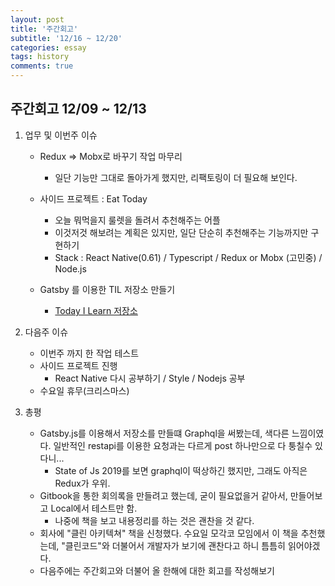 ```yaml
---
layout: post
title: '주간회고'
subtitle: '12/16 ~ 12/20'
categories: essay
tags: history
comments: true
---
```


## 주간회고 12/09 ~ 12/13

1. 업무 및 이번주 이슈

    -   Redux => Mobx로 바꾸기 작업 마무리
        -   일단 기능만 그대로 돌아가게 했지만, 리팩토링이 더 필요해 보인다. 
        
    -   사이드 프로젝트 : Eat Today
        -   오늘 뭐먹을지 룰렛을 돌려서 추천해주는 어플
        -   이것저것 해보려는 계획은 있지만, 일단 단순히 추천해주는 기능까지만 구현하기
        -   Stack : React Native(0.61) / Typescript / Redux or Mobx (고민중) / Node.js
    -   Gatsby 를 이용한 TIL 저장소 만들기
        -   [Today I Learn 저장소](https://bluelion.netlify.com/)
2. 다음주 이슈
    -   이번주 까지 한 작업 테스트
    -   사이드 프로젝트 진행
        -   React Native 다시 공부하기 / Style / Nodejs 공부
    -   수요일 휴무(크리스마스)
3. 총평
    -   Gatsby.js를 이용해서 저장소를 만들떄 Graphql을 써봤는데, 색다른 느낌이였다. 일반적인 restapi를 이용한 요청과는 다르게 post 하나만으로 다 퉁칠수 있다니...
        -   State of Js 2019를 보면 graphql이 떡상하긴 했지만, 그래도 아직은 Redux가 우위.
    -   Gitbook을 통한 회의록을 만들려고 했는데, 굳이 필요없을거 같아서, 만들어보고 Local에서 테스트만 함.
        -   나중에 책을 보고 내용정리를 하는 것은 괜찬을 것 같다.
    -   회사에 "클린 아키텍쳐" 책을 신청했다. 수요일 모각코 모임에서 이 책을 추천했는데, "클린코드"와 더불어서 개발자가 보기에 괜찬다고 하니 틈틈히 읽어야겠다.
    -   다음주에는 주간회고와 더불어 올 한해에 대한 회고를 작성해보기
